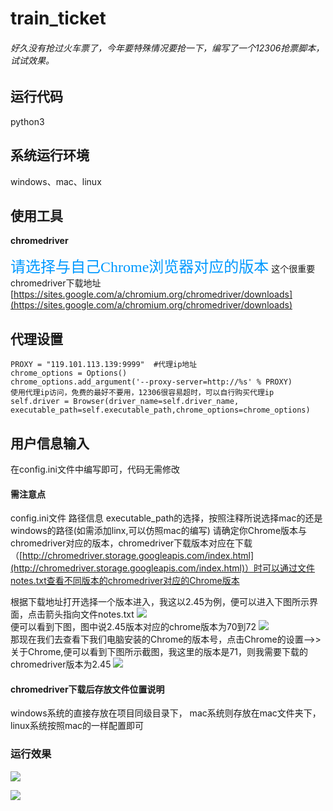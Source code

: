 # train_ticket
###### 好久没有抢过火车票了，今年要特殊情况要抢一下，编写了一个12306抢票脚本，试试效果。
## 运行代码
python3

## 系统运行环境
windows、mac、linux

## 使用工具
**chromedriver**</br>

<font color=#0099ff size=5 face="黑体">请选择与自己Chrome浏览器对应的版本</font>   这个很重要</br>
chromedriver下载地址[https://sites.google.com/a/chromium.org/chromedriver/downloads](https://sites.google.com/a/chromium.org/chromedriver/downloads)

## 代理设置
```
PROXY = "119.101.113.139:9999"  #代理ip地址
chrome_options = Options()
chrome_options.add_argument('--proxy-server=http://%s' % PROXY)
使用代理ip访问，免费的最好不要用，12306很容易超时，可以自行购买代理ip
self.driver = Browser(driver_name=self.driver_name, executable_path=self.executable_path,chrome_options=chrome_options) 
```

## 用户信息输入
在config.ini文件中编写即可，代码无需修改

#### 需注意点
config.ini文件 路径信息 executable_path的选择，按照注释所说选择mac的还是windows的路径(如需添加linx,可以仿照mac的编写)
请确定你Chrome版本与chromedriver对应的版本，chromedriver下载版本对应在下载（[http://chromedriver.storage.googleapis.com/index.html](http://chromedriver.storage.googleapis.com/index.html)）时可以通过文件notes.txt查看不同版本的chromedriver对应的Chrome版本

根据下载地址打开选择一个版本进入，我这以2.45为例，便可以进入下图所示界面，点击箭头指向文件notes.txt
<img src="https://img-blog.csdnimg.cn/20200729153037167.png?x-oss-process=image/watermark,type_ZmFuZ3poZW5naGVpdGk,shadow_10,text_aHR0cHM6Ly9ibG9nLmNzZG4ubmV0L3UwMTAxMjM2NDM=,size_16,color_FFFFFF,t_70" /></br>
便可以看到下图，图中说2.45版本对应的chrome版本为70到72
<img src="https://img-blog.csdnimg.cn/20200729153109476.png" /></br>
那现在我们去查看下我们电脑安装的Chrome的版本号，点击Chrome的设置-->>关于Chrome,便可以看到下图所示截图，我这里的版本是71，则我需要下载的chromedriver版本为2.45
<img src="https://img-blog.csdnimg.cn/20200729153136590.png?x-oss-process=image/watermark,type_ZmFuZ3poZW5naGVpdGk,shadow_10,text_aHR0cHM6Ly9ibG9nLmNzZG4ubmV0L3UwMTAxMjM2NDM=,size_16,color_FFFFFF,t_70" /></br>
#### chromedriver下载后存放文件位置说明
windows系统的直接存放在项目同级目录下， mac系统则存放在mac文件夹下，linux系统按照mac的一样配置即可
### 运行效果
<img src="https://img-blog.csdnimg.cn/20200729152827938.gif?raw=true" /></br>

<img src="https://img-blog.csdnimg.cn/20200729152911731.png?x-oss-process=image/watermark,type_ZmFuZ3poZW5naGVpdGk,shadow_10,text_aHR0cHM6Ly9ibG9nLmNzZG4ubmV0L3UwMTAxMjM2NDM=,size_16,color_FFFFFF,t_70" />
